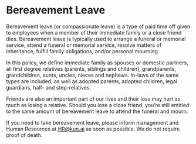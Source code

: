 # Bereavement Leave

Bereavement leave (or compassionate leave) is a type of paid time off given to employees when a member of their immediate family or a close friend dies. Bereavement leave is typically used to arrange a funeral or memorial service, attend a funeral or memorial service, resolve matters of inheritance, fulfill family obligations, and/or personal mourning.

In this policy, we define immediate family as spouses or domestic partners, all first degree relatives (parents, siblings and children), grandparents, grandchildren, aunts, uncles, nieces and nephews. In-laws of the same types are included, as well as adopted parents, adopted children, legal guardians, half- and step-relatives.

Friends are also an important part of our lives and their loss may hurt as much as losing a relative. Should you lose a close friend, you’re still entitled to the same amount of bereavement leave to attend the funeral and mourn.

If you need to take bereavement leave, please inform management and Human Resources at HR@kun.ai as soon as possible. We do not require proof of death.
